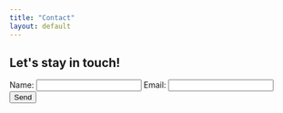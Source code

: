 ```yaml
---
title: "Contact"
layout: default
---
```


<h2>Let's stay in touch!</h2>

<form action="https://formspree.io/xzbzzpbd" method="POST">
    <label>Name:
    <input type="text" name="name"></label>
    <label>Email:
    <input type="email" name="_replyto"></label>
    <input type="submit" value="Send">
  </form>